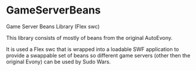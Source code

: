 # GameServerBeans
Game Server Beans Library (Flex swc)

This library consists of mostly of beans from the original AutoEvony.

It is used a Flex swc that is wrapped into a loadable SWF application to provide a swappable set of beans so different game servers (other then the original Evony) can be used by Sudo Wars.
